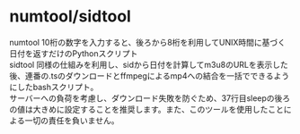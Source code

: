 # numtool/sidtool
numtool 10桁の数字を入力すると、後ろから8桁を利用してUNIX時間に基づく日付を返すだけのPythonスクリプト<br>
sidtool 同様の仕組みを利用し、sidから日付を計算してm3u8のURLを表示した後、連番の.tsのダウンロードとffmpegによるmp4への結合を一括でできるようにしたbashスクリプト。<br>
サーバーへの負荷を考慮し、ダウンロード失敗を防ぐため、37行目sleepの後ろの値は大きめに設定することを推奨します。また、このツールを使用したことによる一切の責任を負いません。

